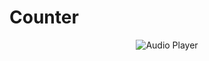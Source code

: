 # Counter

<p align="center"> <img src="https://user-images.githubusercontent.com/126652325/223172119-6d10d15e-8e37-4ab1-8381-f441368f5d43.png" alt="Audio Player" /> </p>
